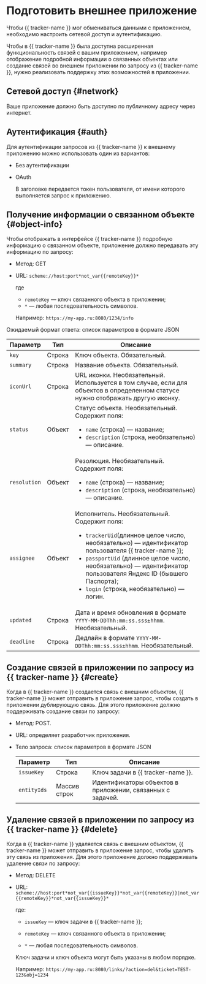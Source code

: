 # Подготовить внешнее приложение

Чтобы {{ tracker-name }} мог обмениваться данными с приложением, необходимо настроить сетевой доступ и аутентификацию.

Чтобы в {{ tracker-name }} была доступна расширенная функциональность связей с вашим приложением, например отображение подробной информации о связанных объектах или создание связей во внешнем приложении по запросу из {{ tracker-name }}, нужно реализовать поддержку этих возможностей в приложении.

## Сетевой доступ {#network}


Ваше приложение должно быть доступно по публичному адресу через интернет. 


## Аутентификация {#auth}

Для аутентификации запросов из {{ tracker-name }} к внешнему приложению можно использовать один из вариантов:

- Без аутентификации 

- OAuth

  В заголовке передается токен пользователя, от имени которого выполняется запрос к приложению.


## Получение информации о связанном объекте {#object-info}

Чтобы отображать в интерфейсе {{ tracker-name }} подробную информацию о связанном объекте, приложение должно передавать эту информацию по запросу:

- Метод: GET

- URL: `scheme://host:port*not_var{{remoteKey}}*`

	где
	- `remoteKey` — ключ связанного объекта в приложении;
	- `*` — любая последовательность символов.

	Например: `https://my-app.ru:8080/1234/info`

Ожидаемый формат ответа: список параметров в формате JSON

 Параметр | Тип | Описание
 -------- | -------- | ----------
 `key` | Строка | Ключ объекта. Обязательный.
 `summary` | Строка | Название объекта. Обязательный.
 `iconUrl` | Строка | URL иконки. Необязательный.<br/>Используется в том случае, если для объектов в определенном статусе нужно отображать другую иконку.
 `status` | Объект | Статус объекта. Необязательный.<br/>Содержит поля: <ul><li>`name` (строка) — название;</li><li>`description` (строка, необязательно) — описание.</li></ul>
 `resolution` | Объект |Резолюция. Необязательный.<br/>Содержит поля: <ul><li>`name` (строка) — название;</li><li>`description` (строка, необязательно) — описание.</li></ul>
 `assignee` |Объект| Исполнитель. Необязательный.<br/>Содержит поля:<ul><li>`trackerUid`(длинное целое число, необязательно) — идентификатор пользователя {{ tracker-name }};</li><li>`passportUid` (длинное целое число, необязательно) — идентификатор пользователя Яндекс ID (бывшего Паспорта);</li><li>`login` (строка, необязательно) — логин.</li></ul>
 `updated` | Строка | Дата и время обновления в формате `YYYY-MM-DDThh:mm:ss.sss±hhmm`. Необязательный.
 `deadline` | Строка | Дедлайн в формате `YYYY-MM-DDThh:mm:ss.sss±hhmm`. Необязательный.

## Создание связей в приложении по запросу из {{ tracker-name }} {#create}

Когда в {{ tracker-name }} создается связь с внешним объектом, {{ tracker-name }} может отправить в приложение запрос, чтобы создать в приложении дублирующую связь. Для этого приложение должно поддерживать создание связи по запросу:

- Метод: POST.

- URL: определяет разработчик приложения.

- Тело запроса: список параметров в формате JSON

    Параметр | Тип | Описание
    -------- | -------- | ----------
	`issueKey` | Строка | Ключ задачи в {{ tracker-name }}.
	`entityIds` | Массив строк | Идентификаторы объектов в приложении, связанных с задачей.

## Удаление связей в приложении по запросу из {{ tracker-name }} {#delete}

Когда в {{ tracker-name }} удаляется связь с внешним объектом, {{ tracker-name }} может отправить в приложение запрос, чтобы удалить эту связь из приложения. Для этого приложение должно поддерживать удаление связи по запросу:

- Метод: DELETE

- URL: `scheme://host:port*not_var{{issueKey}}*not_var{{remoteKey}}|not_var{{remoteKey}}*not_var{{issueKey}}*`

	где:

	- `issueKey` — ключ задачи в {{ tracker-name }};

	- `remoteKey` — ключ связанного объекта в приложении;

	- `*` — любая последовательность символов.

	Ключ задачи и ключ объекта могут быть указаны в любом порядке.

	Например: `https://my-app.ru:8080/links/?action=del&ticket=TEST-123&obj=1234`

